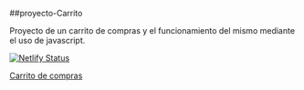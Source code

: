 ##proyecto-Carrito

Proyecto de un carrito de compras y el funcionamiento del mismo mediante el uso de javascript.

[![Netlify Status](https://api.netlify.com/api/v1/badges/77500b99-98a9-4070-a88d-0777a439aaa5/deploy-status)](https://app.netlify.com/sites/determined-easley-6628af/deploys)


[Carrito de compras ](https://determined-easley-6628af.netlify.app/)


